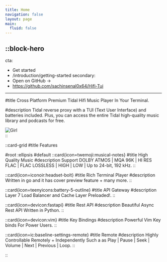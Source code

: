 ```yaml
---
title: Home
navigation: false
layout: page
main:
  fluid: false
---
```


::block-hero
---
cta:
  - Get started
  - /introduction/getting-started
secondary:
  - Open on GitHub →
  - https://github.com/sachinsenal0x64/Hifi-Tui
---

#title
Cross Platform Premium Tidal Hifi Music Player In Your Terminal.

#description
Tidal reverse proxy with a TUI (Text User Interface) and batteries included. Plus, you can access the entire Tidal high-quality music library and podcasts for free.

<div class="support" data-v-56a0be1c=""> <img src="https://sachinsenal0x64.github.io/picx-images-hosting/test1.1ejfncjvbvuo.webp" alt="Girl"> </div>
::

::card-grid
#title
Features

#root
:ellipsis
#default
  ::card{icon=twemoji:musical-notes}
  #title
  High Quality Music
  #description
  Support DOLBY ATMOS | MQA 96K | HI RES FLAC | FLAC LOSSLESS | HIGH | LOW | Up to 24-bit, 192 kHz.
  ::

  ::card{icon=iconoir:headset-bolt}
  #title
  Rich Terminal Player
  #description
  Written in go and it has cover preview feature + many more.
  ::

  ::card{icon=teenyicons:battery-5-outline}
  #title
  API Gateway
  #description
  Layer 7 Load Balancer and Cache Layer Preloaded!.
  ::

  ::card{icon=devicon:fastapi}
  #title
  Rest API
  #description
  Beautiful Async Rest API Written in Python.
  ::

  ::card{icon=devicon:vim}
  #title
  Key Bindings
  #description
  Powerful Vim Key binds For Power Users.
  ::

  ::card{icon=ic:baseline-settings-remote}
  #title
  Remote
  #description
  Highly Controllable Remotely + Independently Such a as Play | Pause | Seek | Volume | Next | Previous | Loop.
  ::
  
::

